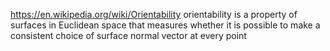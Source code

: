 https://en.wikipedia.org/wiki/Orientability
orientability
 is a property of surfaces
  in Euclidean space
   that measures
    whether it is possible
     to make a consistent choice of surface normal vector at every point